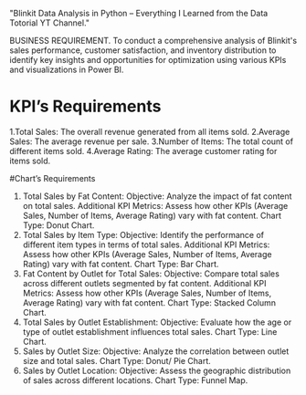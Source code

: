 "Blinkit Data Analysis in Python – Everything I Learned from the Data Totorial YT Channel."

BUSINESS REQUIREMENT.
To conduct a comprehensive analysis of Blinkit's sales performance, customer satisfaction, and inventory distribution to identify key insights and opportunities for optimization using various KPIs and visualizations in Power BI.

# KPI’s Requirements
1.Total Sales: The overall revenue generated from all items sold.
2.Average Sales: The average revenue per sale.
3.Number of Items: The total count of different items sold.
4.Average Rating: The average customer rating for items sold. 

#Chart’s Requirements
1. Total Sales by Fat Content:
	Objective: Analyze the impact of fat content on total sales.
	Additional KPI Metrics: Assess how other KPIs (Average Sales, Number of Items, Average Rating) vary with fat content.
	Chart Type: Donut Chart.
2. Total Sales by Item Type:
	Objective: Identify the performance of different item types in terms of total sales.
	Additional KPI Metrics: Assess how other KPIs (Average Sales, Number of Items, Average Rating) vary with fat content.
	Chart Type: Bar Chart.
3. Fat Content by Outlet for Total Sales:
	Objective: Compare total sales across different outlets segmented by fat content.
	Additional KPI Metrics: Assess how other KPIs (Average Sales, Number of Items, Average Rating) vary with fat content.
	Chart Type: Stacked Column Chart.
4. Total Sales by Outlet Establishment:
	Objective: Evaluate how the age or type of outlet establishment influences total sales.
	Chart Type: Line Chart.
5. Sales by Outlet Size:
	Objective: Analyze the correlation between outlet size and total sales.
	Chart Type: Donut/ Pie Chart.
6. Sales by Outlet Location:
	Objective: Assess the geographic distribution of sales across different locations.
	Chart Type: Funnel Map.





